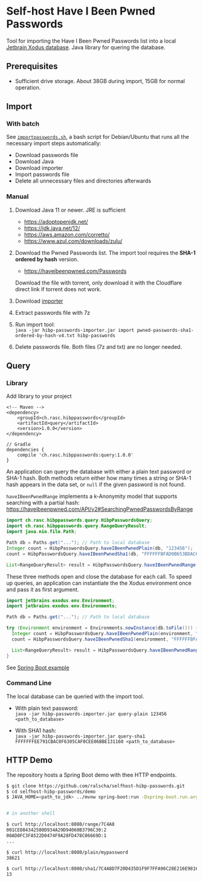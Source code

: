 # Self-host Have I Been Pwned Passwords

Tool for importing the Have I Been Pwned Passwords list into a local [Jetbrain Xodus database](https://github.com/JetBrains/xodus). Java library for quering the database. 


## Prerequisites 
   - Sufficient drive storage. About 38GB during import, 15GB for normal operation.

## Import


### With batch

See [`importpasswords.sh`](https://github.com/ralscha/selfhost-hibp-passwords/blob/master/importpasswords.sh), a bash script for Debian/Ubuntu that runs all the
necessary import steps automatically:
   - Download passwords file
   - Download Java
   - Download importer
   - Import passwords file
   - Delete all unnecessary files and directories afterwards

### Manual

   1. Download Java 11 or newer. JRE is sufficient
       - https://adoptopenjdk.net/
       - https://jdk.java.net/12/
       - https://aws.amazon.com/corretto/
       - https://www.azul.com/downloads/zulu/

   2. Download the Pwned Passwords list. The import tool requires the **SHA-1 ordered by hash** version.       
       - https://haveibeenpwned.com/Passwords    

      Download the file with torrent, only download it with the Cloudflare direct link if torrent does not work.
   3. Download [importer](https://github.com/ralscha/selfhost-hibp-passwords/releases/download/query-1.0.0/hibp-passwords-importer.jar)
   4. Extract passwords file with 7z
   5. Run import tool:     
      `java -jar hibp-passwords-importer.jar import pwned-passwords-sha1-ordered-by-hash-v4.txt hibp-passwords`
   6. Delete passwords file. Both files (7z and txt) are no longer needed.


## Query

### Library

Add library to your project

```
<!-- Maven -->
<dependency>
	<groupId>ch.rasc.hibppasswords</groupId>
	<artifactId>query</artifactId>
	<version>1.0.0</version>
</dependency>
```      

```
// Gradle
dependencies {
    compile 'ch.rasc.hibppasswords:query:1.0.0'
}
````

An application can query the database with either a plain text password or SHA-1 hash. Both
methods return either how many times a string or SHA-1 hash appears in the data set, or `null` if
the given password is not found.

`haveIBeenPwnedRange` implements a k-Anonymity model that supports searching with a partial hash:    
https://haveibeenpwned.com/API/v2#SearchingPwnedPasswordsByRange

```java
import ch.rasc.hibppasswords.query.HibpPasswordsQuery;
import ch.rasc.hibppasswords.query.RangeQueryResult;
import java.nio.file.Path;

Path db = Paths.get("..."); // Path to local database
Integer count = HibpPasswordsQuery.haveIBeenPwnedPlain(db, "123456");
count = HibpPasswordsQuery.haveIBeenPwnedSha1(db, "FFFFFFBFAD0B653BDAC698485C6D105F3C3682B2");

List<RangeQueryResult> result = HibpPasswordsQuery.haveIBeenPwnedRange(db, "FFFFF");
```
These three methods open and close the database for each call. To speed up queries, an
application can instantiate the the Xodus environment once and pass it as first argument. 

```java
import jetbrains.exodus.env.Environment;
import jetbrains.exodus.env.Environments;

Path db = Paths.get("..."); // Path to local database

try (Environment environment = Environments.newInstance(db.toFile())) {
  Integer count = HibpPasswordsQuery.haveIBeenPwnedPlain(environment, "123456");
  count = HibpPasswordsQuery.haveIBeenPwnedSha1(environment, "FFFFFFBFAD0B653BDAC698485C6D105F3C3682B2");

  List<RangeQueryResult> result = HibpPasswordsQuery.haveIBeenPwnedRange(environment, "FFFFF");
}
```
See [Spring Boot example](https://github.com/ralscha/selfhost-hibp-passwords/blob/master/demo/src/main/java/ch/rasc/hibppasswords/Application.java)



### Command Line

The local database can be queried with the import tool.
  - With plain text password:    
    `java -jar hibp-passwords-importer.jar query-plain 123456 <path_to_database>`

  - With SHA1 hash:    
    `java -jar hibp-passwords-importer.jar query-sha1 FFFFFFFEE791CBAC0F6305CAF0CEE06BBE131160 <path_to_database>`


## HTTP Demo

The repository hosts a Spring Boot demo with thee HTTP endpoints. 

```sh
$ git clone https://github.com/ralscha/selfhost-hibp-passwords.git
$ cd selfhost-hibp-passwords/demo
$ JAVA_HOME=<path_to_jdk> ../mvnw spring-boot:run -Dspring-boot.run.arguments=--app.hibp-database-dir=<path_to_database>


# in another shell

$ curl http://localhost:8080/range/7C4A8
001CE884342580D934A29D94060B3796C30:2
00AD0FC3FA522D0474F9A28FD478C06669D:1
...

$ curl http://localhost:8080/plain/mypassword
38621

$ curl http://localhost:8080/sha1/7C4A8D7F20D435D1F9F7FFA96C28E216E98163
13
```
